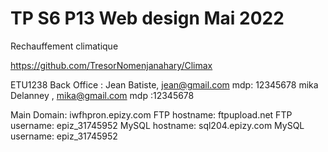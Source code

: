 # TP S6 P13 Web design Mai 2022

Rechauffement climatique

https://github.com/TresorNomenjanahary/Climax

ETU1238
Back Office : 
Jean Batiste,  jean@gmail.com  mdp: 12345678
mika Delanney , mika@gmail.com  mdp :12345678

Main Domain:	iwfhpron.epizy.com
FTP hostname:	ftpupload.net
FTP username:	epiz_31745952
MySQL hostname:	sql204.epizy.com
MySQL username:	epiz_31745952


